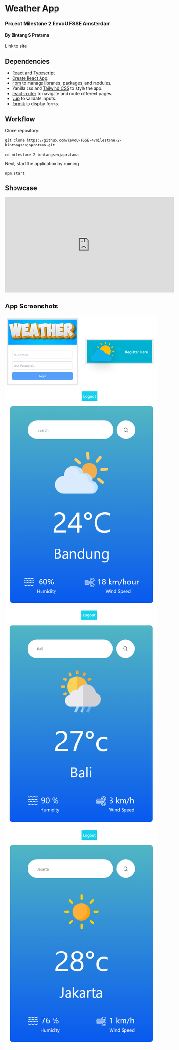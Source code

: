 # Weather App

### Project Milestone 2 RevoU FSSE Amsterdam

#### By Bintang S Pratama

[Link to site](https://weather-app-bintang.netlify.app/)

## Dependencies

- [React](https://react.dev/) and [Typescript](https://www.typescriptlang.org/)
- [Create React App](https://github.com/facebook/create-react-app).
- [npm](https://www.npmjs.com/) to manage libraries, packages, and modules.
- Vanilla css and [Tailwind CSS](https://github.com/tailwindlabs/tailwindcss) to style the app.
- [react-router](https://reactrouter.com/en/main) to navigate and route different pages.
- [yup](https://www.npmjs.com/package/yup) to validate inputs.
- [formik](https://formik.org/) to display forms.

## Workflow

Clone repository:

```console
git clone https://github.com/RevoU-FSSE-4/milestone-2-bintangsenjapratama.git

cd milestone-2-bintangsenjapratama
```

Next, start the application by running

```console
npm start
```

## Showcase

<iframe width="560" height="315" src="https://youtu.be/LsJ5vzJDeU4" frameborder="0" allow="accelerometer; autoplay; clipboard-write; encrypted-media; gyroscope; picture-in-picture" allowfullscreen></iframe>

## App Screenshots

![Register and Login Page](src/components/readme_images/screenshot_01.png)
![Weather App](src/components/readme_images/screenshot_02.png)
![Weather App](src/components/readme_images/screenshot_03.png)
![Weather App](src/components/readme_images/screenshot_04.png)
